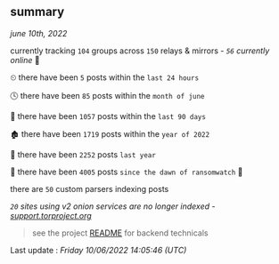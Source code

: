 
## summary
_june 10th, 2022_

currently tracking `104` groups across `150` relays & mirrors - _`56` currently online_ 📡

⏲ there have been `5` posts within the `last 24 hours`

🕓 there have been `85` posts within the `month of june`

📅 there have been `1057` posts within the `last 90 days`

🏚 there have been `1719` posts within the `year of 2022`

🚀 there have been `2252` posts `last year`

🦕 there have been `4005` posts `since the dawn of ransomwatch` 🐣

there are `50` custom parsers indexing posts

_`20` sites using v2 onion services are no longer indexed - [support.torproject.org](https://support.torproject.org/onionservices/v2-deprecation/)_

> see the project [README](https://github.com/jmousqueton/ransomwatch#readme) for backend technicals



Last update : _Friday 10/06/2022 14:05:46 (UTC)_

